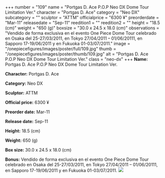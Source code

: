 +++
number = "109"
name = "Portgas D. Ace P.O.P Neo DX Dome Tour Limitation Ver."
character = "Portgas D. Ace"
category = "Neo DX"
subcategory = ""
sculptor = "ATTM"
officialprice = "6300 ¥"
preorderdate = "Mar-11"
releasedate = "Sep-11"
reedition1 = ""
reedition2 = ""
height = "18.5 (cm)"
weight = "650 (g)"
boxsize = "30.0 x 24.5 x 18.0 (cm)"
observations = "Vendido de forma exclusiva en el evento One Piece Dome Tour celebrado en Osaka del 25-27/03/2011, en Tokyo 27/04/2011 – 01/06/20111, en Sapporo 17-19/06/2011 y en Fukuoka 01-03/07/2011."
image = "/onepiecefigures/images/poster/full/109.jpg"
thumb = "/onepiecefigures/images/poster/thumb/109.jpg"
alt = "Portgas D. Ace P.O.P Neo DX Dome Tour Limitation Ver."
class = "neo-dx"
+++
**Name:** Portgas D. Ace P.O.P Neo DX Dome Tour Limitation Ver.

**Character:** Portgas D. Ace

**Category:** Neo DX 

**Sculptor:** ATTM

**Official price:** 6300 ¥

**Preorder date:** Mar-11

**Release date:** Sep-11

**Height:** 18.5 (cm)

**Weight:** 650 (g)

**Box size:** 30.0 x 24.5 x 18.0 (cm)

**Bonus:** Vendido de forma exclusiva en el evento One Piece Dome Tour celebrado en Osaka del 25-27/03/2011, en Tokyo 27/04/2011 – 01/06/20111, en Sapporo 17-19/06/2011 y en Fukuoka 01-03/07/2011.
<img src="/onepiecefigures/images/poster/thumb/109.jpg">